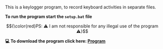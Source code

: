 This is a keylogger program, to record keyboard activities in separate files. 

<strong>To run the program start the <code>setup.bat</code> file</strong><br>

$${\color{red}PS: ⚠️ I am not responsible for any illegal use of the program ⚠️}$$

<strong>💻 To download the program click here: <a href="https://portfoliioo.github.io/h/Home/Projects/Programs/Python/Keylogger/Keylogger.zip" target="_blank" download>Program</a></strong>
